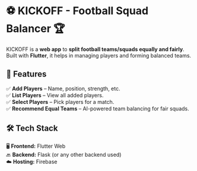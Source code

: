 # ⚽ KICKOFF - Football Squad Balancer 🏆  

KICKOFF is a **web app** to **split football teams/squads equally and fairly**. Built with **Flutter**, it helps in managing players and forming balanced teams.  

## 🚀 Features  
✅ **Add Players** – Name, position, strength, etc.  
✅ **List Players** – View all added players.  
✅ **Select Players** – Pick players for a match.  
✅ **Recommend Equal Teams** – AI-powered team balancing for fair squads.  

## 🛠 Tech Stack  
🖥 **Frontend:** Flutter Web  
🔙 **Backend:** Flask (or any other backend used)  
☁️ **Hosting:** Firebase  

